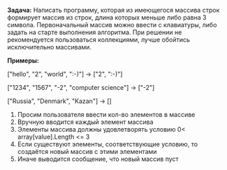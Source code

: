 **Задача:** Написать программу, которая из имеющегося массива строк формирует массив из строк, длина которых меньше либо равна 3 символа. Первоначальный массив можно ввести с клавиатуры, либо задать на старте выполнения алгоритма. При решении не рекомендуется пользоваться коллекциями, лучше обойтись исключительно массивами.

**Примеры:**

["hello", "2", "world", ":-)"] -> ["2", ":-)"]

["1234", "1567", "-2", "computer science"] -> ["-2"]

["Russia", "Denmark", "Kazan"] -> []

1. Просим пользователя ввести кол-во элементов в массиве
2. Вручную вводится каждый элемент массива
3. Элементы массива должны удовлетворять условию 0< array[value].Length <= 3
4. Если существуют элементы, соответствующие условию, то создаётся новый массив с этими элементами
5. Иначе выводится сообщение, что новый массив пуст
